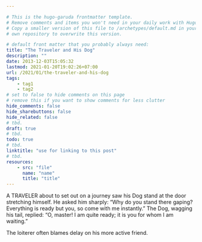 ```yaml
---

# This is the hugo-garuda frontmatter template.
# Remove comments and items you won't need in your daily work with Hugo.
# Copy a smaller version of this file to /archetypes/default.md in your
# own repository to overwrite this version.

# default front matter that you probably always need:
title: "The Traveler and His Dog"
description: ""
date: 2013-12-03T15:05:32
lastmod: 2021-01-20T19:02:26+07:00
url: /2021/01/the-traveler-and-his-dog
tags:
    - tag1
    - tag2
# set to false to hide comments on this page
# remove this if you want to show comments for less clutter
hide_comments: false
hide_sharebuttons: false
hide_related: false
# tbd.
draft: true
# tbd.
todo: true
# tbd.
linktitle: "use for linking to this post"
# tbd.
resources:
    - src: "file"
      name: "name"
      title: "title"
---
```

A TRAVELER about to set out on a journey saw his Dog stand at the door stretching himself. He asked him sharply: “Why do you stand there gaping? Everything is ready but you, so come with me instantly.” The Dog, wagging his tail, replied: “O, master! I am quite ready; it is you for whom I am waiting.”

The loiterer often blames delay on his more active friend.
